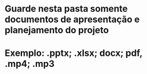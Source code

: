 # Guarde nesta pasta somente documentos de apresentação e planejamento do projeto
# Exemplo: .pptx; .xlsx; docx; pdf, .mp4; .mp3